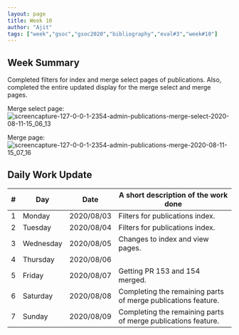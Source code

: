 ```yaml
---
layout: page
title: Week 10
author: "Ajit"
tags: ["week","gsoc","gsoc2020","bibliography","eval#3","week#10"]
---
```


## Week Summary

Completed filters for index and merge select pages of publications. Also, completed the entire updated display for the merge select and merge pages.

Merge select page:
![screencapture-127-0-0-1-2354-admin-publications-merge-select-2020-08-11-15_06_13](https://user-images.githubusercontent.com/35206075/89882689-cc030d80-dbe4-11ea-9f04-789a62884d87.png)

Merge page:
![screencapture-127-0-0-1-2354-admin-publications-merge-2020-08-11-15_07_16](https://user-images.githubusercontent.com/35206075/89882684-c9a0b380-dbe4-11ea-8cca-23b6f9be99b1.png)



## Daily Work Update

|\#|Day|Date|A short description of the work done|  
|---	|---	|---	|---	|  
|1   	| Monday 	|   2020/08/03	|  Filters for publications index. 	|  
|2   	| Tuesday  	|   2020/08/04	| Filters for publications index.  	|  
|3   	| Wednesday  	|  2020/08/05 	| Changes to index and view pages.  	|  
|4   	| Thursday  	|   2020/08/06	|   	|  
|5   	| Friday  	|   2020/08/07	|  Getting PR 153 and 154 merged. 	|  
|6   	| Saturday  	|   2020/08/08	| Completing the remaining parts of merge publications feature.  	|  
|7   	| Sunday  	|   2020/08/09	|  Completing the remaining parts of merge publications feature. 	|  
